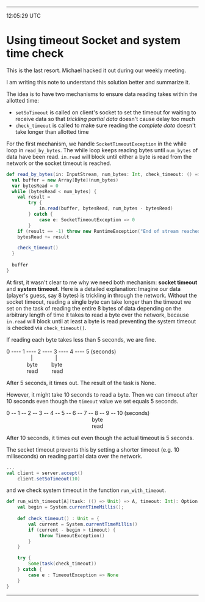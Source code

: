 
---
12:05:29 UTC

# Using timeout Socket and system time check

This is the last resort. Michael hacked it out during our weekly meeting. 

I am writing this note to understand this solution better and summarize it. 

The idea is to have two mechanisms to ensure data reading takes within the allotted time:
 - `setSoTimeout` is called on client's socket to set the timeout for waiting to receive data so that *trickling partial data* doesn't cause delay too much
 - `check_timeout` is called to make sure reading the *complete data* doesn't take longer than allotted time

For the first mechanism, we handle `SocketTimeoutException` in the while loop in `read_by_bytes`. The while loop keeps reading bytes until `num_bytes` of data have been read. `in.read` will block until either a byte is read from the network or the socket timeout is reached.

```scala
def read_by_bytes(in: InputStream, num_bytes: Int, check_timeout: () => Unit): Array[Byte] = {
  val buffer = new Array[Byte](num_bytes)
  var bytesRead = 0
  while (bytesRead < num_bytes) {
    val result =
        try {
            in.read(buffer, bytesRead, num_bytes - bytesRead)
        } catch {
            case e: SocketTimeoutException => 0
        }
    if (result == -1) throw new RuntimeException("End of stream reached unexpectedly")
    bytesRead += result

    check_timeout()
  }
  
  buffer
}
```
At first, it wasn't clear to me why we need both mechanism: **socket timeout** and **system timeout**. Here is a detailed explanation: Imagine our data (player's guess, say 8 bytes) is trickling in through the network. Without the socket timeout, reading a single byte can take longer than the timeout we set on the task of reading the entire 8 bytes of data depending on the arbitrary length of time it takes to read a byte over the network, because `in.read` will block until at least a byte is read preventing the system timeout is checked via `check_timeout()`. 

If reading each byte takes less than 5 seconds, we are fine.

0 ---- 1 ---- 2 ---- 3 ---- 4 ---- 5 (seconds)  
&emsp;&emsp;&emsp;&ensp;&nbsp;&ensp; | &emsp;&emsp;&emsp;&ensp;&ensp;|  
&emsp;&emsp;&emsp;&ensp; byte &emsp;&ensp;&ensp; byte  
&emsp;&emsp;&emsp;&ensp; read &emsp;&ensp;&ensp; read
    
After 5 seconds, it times out. The result of the task is None.  

However, it might take 10 seconds to read a byte. Then we can timeout after 10 seconds even though the `timeout` value we set equals 5 seconds.

0 -- 1 -- 2 -- 3 -- 4 -- 5 -- 6 -- 7 -- 8 -- 9 -- 10 (seconds)    
&emsp;&emsp;&emsp;&emsp;&emsp;&emsp;&emsp;&emsp;&emsp;&emsp;&emsp;&emsp;&emsp;&emsp;&emsp;&emsp;byte  
&emsp;&emsp;&emsp;&emsp;&emsp;&emsp;&emsp;&emsp;&emsp;&emsp;&emsp;&emsp;&emsp;&emsp;&emsp;&emsp;read  

After 10 seconds, it times out even though the actual timeout is 5 seconds.

The secket timeout prevents this by setting a shorter timeout (e.g. 10 miliseconds) on reading partial data over the network.

```scala
...
val client = server.accept()
    client.setSoTimeout(10)
```
and we check system timeout in the function `run_with_timeout`.
```scala
def run_with_timeout[A](task: (() => Unit) => A, timeout: Int): Option[A] = {
    val begin = System.currentTimeMillis();
        
    def check_timeout() : Unit = {
        val current = System.currentTimeMillis()
        if (current - begin > timeout) {
            throw TimeoutException()
        }
    }

    try {
        Some(task(check_timeout))
    } catch {
        case e : TimeoutException => None
    }
}
```


---

